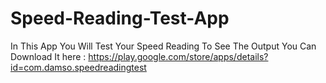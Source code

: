 # Speed-Reading-Test-App
In This App You Will Test Your Speed Reading 
To See The Output You Can Download It here : https://play.google.com/store/apps/details?id=com.damso.speedreadingtest
